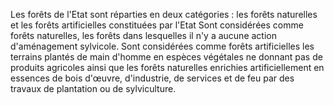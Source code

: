 Les forêts de l'Etat sont réparties en deux catégories :
les forêts naturelles et les forêts artificielles constituées par l'Etat
Sont considérées comme forêts naturelles, les forêts dans lesquelles
il n'y a aucune action d'aménagement sylvicole.
Sont considérées comme forêts artificielles les terrains plantés de
main d'homme en espèces végétales ne donnant pas de produits
agricoles ainsi que les forêts naturelles enrichies artificiellement
en essences de bois d'œuvre, d'industrie, de services et de feu par
des travaux de plantation ou de sylviculture.